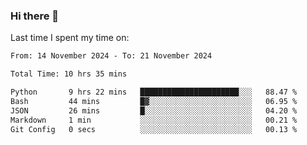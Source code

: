 ### Hi there 👋

<!--
**Grav1tum/Grav1tum** is a ✨ _special_ ✨ repository because its `README.md` (this file) appears on your GitHub profile.

Here are some ideas to get you started:

- 🔭 I’m currently working on ...
- 🌱 I’m currently learning ...
- 👯 I’m looking to collaborate on ...
- 🤔 I’m looking for help with ...
- 💬 Ask me about ...
- 📫 How to reach me: ...
- 😄 Pronouns: ...
- ⚡ Fun fact: ...
-->
Last time I spent my time on:
<!--START_SECTION:waka-->

```txt
From: 14 November 2024 - To: 21 November 2024

Total Time: 10 hrs 35 mins

Python       9 hrs 22 mins   ██████████████████████░░░   88.47 %
Bash         44 mins         █▓░░░░░░░░░░░░░░░░░░░░░░░   06.95 %
JSON         26 mins         █░░░░░░░░░░░░░░░░░░░░░░░░   04.20 %
Markdown     1 min           ░░░░░░░░░░░░░░░░░░░░░░░░░   00.21 %
Git Config   0 secs          ░░░░░░░░░░░░░░░░░░░░░░░░░   00.13 %
```

<!--END_SECTION:waka-->

